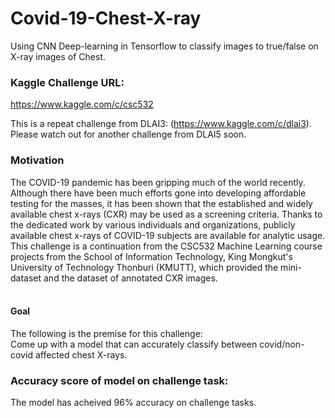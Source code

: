 # Covid-19-Chest-X-ray
Using CNN Deep-learning in Tensorflow to classify images to true/false on X-ray images of Chest.

### Kaggle Challenge URL:
https://www.kaggle.com/c/csc532

This is a repeat challenge from DLAI3: (https://www.kaggle.com/c/dlai3). Please watch out for another challenge from DLAI5 soon.
<br>
### Motivation
The COVID-19 pandemic has been gripping much of the world recently. Although there have been much efforts gone into developing affordable testing for the masses, it has been shown that the established and widely available chest x-rays (CXR) may be used as a screening criteria. Thanks to the dedicated work by various individuals and organizations, publicly available chest x-rays of COVID-19 subjects are available for analytic usage. This challenge is a continuation from the CSC532 Machine Learning course projects from the School of Information Technology, King Mongkut's University of Technology Thonburi (KMUTT), which provided the mini-dataset and the dataset of annotated CXR images.
<br><br>
#### Goal
The following is the premise for this challenge:
<br>
Come up with a model that can accurately classify between covid/non-covid affected chest X-rays.

### Accuracy score of model on challenge task:
The model has acheived 96% accuracy on challenge tasks.

